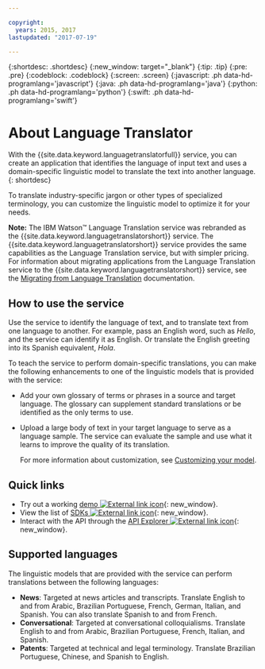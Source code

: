 ```yaml
---

copyright:
  years: 2015, 2017
lastupdated: "2017-07-19"

---
```


{:shortdesc: .shortdesc}
{:new_window: target="_blank"}
{:tip: .tip}
{:pre: .pre}
{:codeblock: .codeblock}
{:screen: .screen}
{:javascript: .ph data-hd-programlang='javascript'}
{:java: .ph data-hd-programlang='java'}
{:python: .ph data-hd-programlang='python'}
{:swift: .ph data-hd-programlang='swift'}

# About Language Translator

With the {{site.data.keyword.languagetranslatorfull}} service, you can create an application that identifies the language of input text and uses a domain-specific linguistic model to translate the text into another language.
{: shortdesc}

To translate industry-specific jargon or other types of specialized terminology, you can customize the linguistic model to optimize it for your needs.

**Note:** The IBM Watson&trade; Language Translation service was rebranded as the {{site.data.keyword.languagetranslatorshort}} service. The {{site.data.keyword.languagetranslatorshort}} service provides the same capabilities as the Language Translation service, but with simpler pricing. For information about migrating applications from the Language Translation service to the {{site.data.keyword.languagetranslatorshort}} service, see the [Migrating from Language Translation](/docs/services/language-translator/migrating.html) documentation.

## How to use the service

Use the service to identify the language of text, and to translate text from one language to another. For example, pass an English word, such as *Hello*, and the service can identify it as English. Or translate the English greeting into its Spanish equivalent, *Hola*.

To teach the service to perform domain-specific translations, you can make the following enhancements to one of the linguistic models that is provided with the service:

- Add your own glossary of terms or phrases in a source and target language. The glossary can supplement standard translations or be identified as the only terms to use.
- Upload a large body of text in your target language to serve as a language sample. The service can evaluate the sample and use what it learns to improve the quality of its translation.

    For more information about customization, see [Customizing your model](/docs/services/language-translator/customizing.html).

## Quick links

- Try out a working [demo ![External link icon](../../icons/launch-glyph.svg "External link icon")](https://language-translator-demo.mybluemix.net/){: new_window}.
- View the list of [SDKs ![External link icon](../../icons/launch-glyph.svg "External link icon")](https://www.ibm.com/watson/developercloud/developer-tools.html){: new_window}.
- Interact with the API through the [API Explorer ![External link icon](../../icons/launch-glyph.svg "External link icon")](https://watson-api-explorer.mybluemix.net/apis/language-translator-v2){: new_window}.

## Supported languages

The linguistic models that are provided with the service can perform translations between the following languages:

- **News**: Targeted at news articles and transcripts.  Translate English to and from Arabic, Brazilian Portuguese, French, German, Italian, and Spanish. You can also translate Spanish to and from French.
- **Conversational**: Targeted at conversational colloquialisms. Translate English to and from Arabic, Brazilian Portuguese, French, Italian, and Spanish.
- **Patents**: Targeted at technical and legal terminology. Translate Brazilian Portuguese, Chinese, and Spanish to English.


